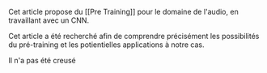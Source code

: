 Cet article propose du [[Pre Training]] pour le domaine de l'audio, en travaillant avec un CNN. 

Cet article a été recherché afin de comprendre précisément les possibilités du pré-training et les potientielles applications à notre cas. 

Il n'a pas été creusé